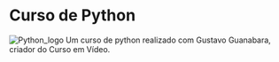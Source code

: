 # Curso de Python
![Python_logo](https://user-images.githubusercontent.com/26599443/150537860-74e5f138-5f4a-4268-baeb-a3a1a7196da4.png)
 Um curso de python realizado com Gustavo Guanabara, criador do Curso em Vídeo.

